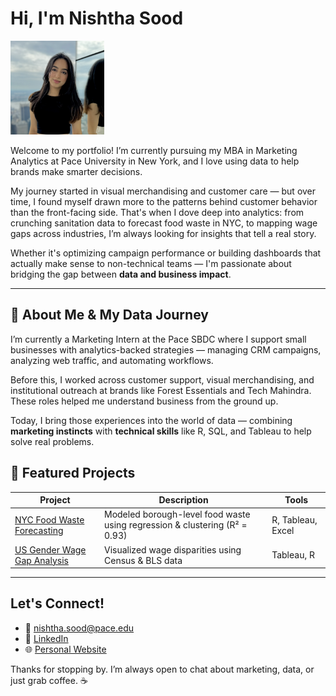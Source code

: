 # Hi, I'm Nishtha Sood

<img class="img-fluid img-profile rounded-circle mx-auto mb-2" 
     src="assets/img/profile.jpg" 
     alt="Profile"
     style="max-width: 150px; height: auto;" />

Welcome to my portfolio! I’m currently pursuing my MBA in Marketing Analytics at Pace University in New York, and I love using data to help brands make smarter decisions.

My journey started in visual merchandising and customer care — but over time, I found myself drawn more to the patterns behind customer behavior than the front-facing side. That's when I dove deep into analytics: from crunching sanitation data to forecast food waste in NYC, to mapping wage gaps across industries, I’m always looking for insights that tell a real story.

Whether it's optimizing campaign performance or building dashboards that actually make sense to non-technical teams — I'm passionate about bridging the gap between **data and business impact**.

---

## 🎯 About Me & My Data Journey

I’m currently a Marketing Intern at the Pace SBDC where I support small businesses with analytics-backed strategies — managing CRM campaigns, analyzing web traffic, and automating workflows.

Before this, I worked across customer support, visual merchandising, and institutional outreach at brands like Forest Essentials and Tech Mahindra. These roles helped me understand business from the ground up.

Today, I bring those experiences into the world of data — combining **marketing instincts** with **technical skills** like R, SQL, and Tableau to help solve real problems.


## 📁 Featured Projects

| Project | Description | Tools |
|--------|-------------|-------|
| [NYC Food Waste Forecasting](https://github.com/nishtha-sood/NYC-Food-Waste-Forecasting) | Modeled borough-level food waste using regression & clustering (R² = 0.93) | R, Tableau, Excel |
| [US Gender Wage Gap Analysis](https://github.com/nishtha-sood/US-Gender-Wage-Gap) | Visualized wage disparities using Census & BLS data | Tableau, R |

---

## Let's Connect!

- 📧 [nishtha.sood@pace.edu](mailto:nishtha.sood@pace.edu)
- 💼 [LinkedIn](https://linkedin.com/in/nishtha-sood)
- 🌐 [Personal Website](https://nishtha-sood.github.io)

Thanks for stopping by. I’m always open to chat about marketing, data, or just grab coffee. ☕

